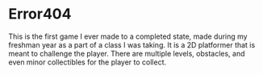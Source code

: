 # Error404
This is the first game I ever made to a completed state, made during my freshman year as a part of a class I was taking. It is a 2D platformer that is meant to challenge the player. There are multiple levels, obstacles, and even minor collectibles for the player to collect.

